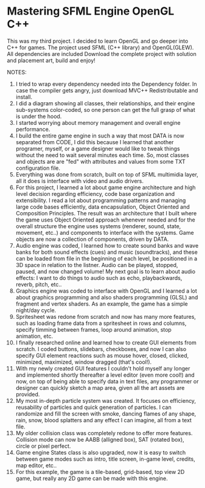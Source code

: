 # Mastering SFML Engine OpenGL C++

This was my third project.
I decided to learn OpenGL and go deeper into C++ for games.
The project used SFML (C++ library) and OpenGL(GLEW). All dependencies are included
Download the complete project with solution and placement art, build and enjoy!


NOTES:

1. I tried to wrap every dependency needed into the Dependency folder.
In case the compiler gets angry, just download MVC++ Redistributable and install.
2. I did a diagram showing all classes, their relationships, and their engine sub-systems color-coded,
so one person can get the full grasp of what is under the hood.
3. I started worrying about memory management and overall engine performance.
4. I build the entire game engine in such a way that most DATA is now separated from CODE,
I did this because I learned that another programer, myself, or a game designer would like to tweak
things without the need to wait several minutes each time. So, most classes and objects are are "fed"
with attributes and values from some TXT configuration file.
5. Everything was done from scratch, built on top of SFML multimidia layer, all it does is interface with video and audio drivers.
6. For this project, I learned a lot about game engine architecture and high level decision regarding efficiency, code base organization and extensibility.
I read a lot about programming patterns and managing large code bases efficiently, data encapsulation, Object Oriented and Composition Principles.
The result was an architecture that I built where the game uses Object Oriented approach whenever needed and for the overall structure the engine uses
systems (renderer, sound, state, movement, etc..) and components to interface with the systems. Game objects are now a collection of components, driven by DATA.
7. Audio engine was coded, I learned how to create sound banks and wave banks for both sound effects (cues) and music (soundtracks),
and these can be loaded from file in the beginning of each level, be positioned in a 3D space in relation to the listner. Audio can be played, stopped,
paused, and now changed volume! My next goal is to learn about audio effects: I want to do things to audio such as echo, playbackwards, reverb, pitch, etc..
8. Graphics engine was coded to interface with OpenGL and I learned a lot about graphics programming and also shaders programming (GLSL)
and fragment and vertex shaders. As an example, the game has a simple night/day cycle.
9. Spritesheet was redone from scratch and now has many more features, such as loading frame data from a spritesheet in rows and columns,
specify timming between frames, loop around animation, stop animation, etc.
10. I finally researched online and learned how to create GUI elements from scratch. I coded buttons, slidebars, checkboxes, and now
I can also specify GUI element reactions such as mouse hover, closed, clicked, minimized, maximized, window dragged (that's cool!).
11. With my newly created GUI features I couldn't hold myself any longer and implemented shortly thereafter a level editor (even more cool!)
and now, on top of being able to specify data in text files, any programmer or designer can quickly sketch a map area, given all the art assets are provided.
12. My most in-depth particle system was created. It focuses on efficiency, reusability of particles and quick generation of particles.
I can randomize and fill the screen with smoke, dancing flames of any shape, rain, snow, blood splatters and any effect I can imagine, all from a text file.
13. My older collision class was completely redone to offer more features. Collision mode can now be AABB (alligned box), SAT (rotated box), circle or pixel perfect.
14. Game engine States class is also upgraded, now it is easy to switch between game modes such as intro, title screen, in-game level, credits, map editor, etc..
15. For this example, the game is a tile-based, grid-based, top view 2D game, but really any 2D game can be made with this engine.
